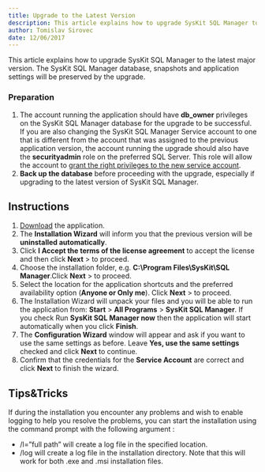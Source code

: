 ```yaml
---
title: Upgrade to the Latest Version
description: This article explains how to upgrade SysKit SQL Manager to the latest major version.
author: Tomislav Sirovec
date: 12/06/2017
---
```

This article explains how to upgrade SysKit SQL Manager to the latest major version. The SysKit SQL Manager database, snapshots and application settings will be preserved by the upgrade.

### Preparation

1. The account running the application should have __db_owner__ privileges on the SysKit SQL Manager database for the upgrade to be successful. If you are also changing the SysKit SQL Manager Service account to one that is different from the account that was assigned to the previous application version, the account running the upgrade should also have the __securityadmin__ role on the preferred SQL Server. This role will allow the account to [grant the right privileges to the new service account](#internal/requirements/user-permission-requirements/).
2. __Back up the database__ before proceeding with the upgrade, especially if upgrading to the latest version of SysKit SQL Manager.

## Instructions

1. [Download](https://www.syskit.com/products/slq-manager/download) the application.
2. The __Installation Wizard__ will inform you that the previous version will be __uninstalled automatically__.
3. Click __I Accept the terms of the license agreement__ to accept the license and then click __Next__ > to proceed.
4. Choose the installation folder, e.g. __C:\Program Files\SysKit\SQL Manager__.Click __Next__ > to proceed.
5. Select the location for the application shortcuts and the preferred availability option (__Anyone or Only me__). Click __Next__ > to proceed.
6. The Installation Wizard will unpack your files and you will be able to run the application from: __Start__ > __All Programs__ > __SysKit SQL Manager__. If you check Run __SysKit SQL Manager now__ then the application will start automatically when you click __Finish__.
7. The __Configuration Wizard__ window will appear and ask if you want to use the same settings as before. Leave __Yes, use the same settings__ checked and click __Next__ to continue.
8. Confirm that the credentials for the __Service Account__ are correct and click __Next__ to finish the wizard.

## Tips&Tricks

If during the installation you encounter any problems and wish to enable logging to help you resolve the problems, you can start the installation using the command prompt with the following argument :

* /l=”full path” will create a log file in the specified location.
* /log will create a log file in the installation directory.
Note that this will work for both .exe and .msi installation files.